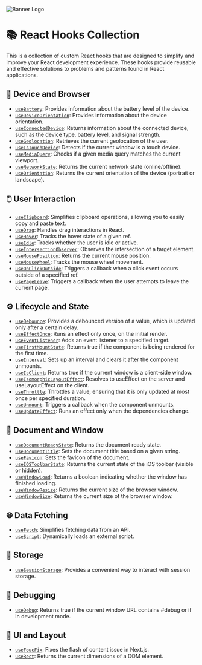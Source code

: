 ![Banner Logo](https://miro.medium.com/v2/resize:fit:1400/1*-Ijet6kVJqGgul6adezDLQ.png)

# 📚 React Hooks Collection

This is a collection of custom React hooks that are designed to simplify and improve your React development experience. These hooks provide reusable and effective solutions to problems and patterns found in React applications.

## 🔋 Device and Browser

- [`useBattery`](/docs/useBattery.md): Provides information about the battery level of the device.
- [`useDeviceOrientation`](/docs/useDeviceOrientation.md): Provides information about the device orientation.
- [`useConnectedDevice`](/docs/useConnectedDevice.md): Returns information about the connected device, such as the device type, battery level, and signal strength.
- [`useGeolocation`](/docs/useGeolocation.md): Retrieves the current geolocation of the user.
- [`useIsTouchDevice`](/docs/useIsTouchDevice.md): Detects if the current window is a touch device.
- [`useMediaQuery`](/docs/useMediaQuery.md): Checks if a given media query matches the current viewport.
- [`useNetworkState`](/docs/useNetworkState.md): Returns the current network state (online/offline).
- [`useOrientation`](/docs/useOrientation.md): Returns the current orientation of the device (portrait or landscape).

## 🖱️ User Interaction

- [`useClipboard`](/docs/useClipboard.md): Simplifies clipboard operations, allowing you to easily copy and paste text.
- [`useDrag`](/docs/useDrag.md): Handles drag interactions in React.
- [`useHover`](/docs/useHover.md): Tracks the hover state of a given ref.
- [`useIdle`](/docs/useIdle.md): Tracks whether the user is idle or active.
- [`useIntersectionObserver`](/docs/useIntersectionObserver.md): Observes the intersection of a target element.
- [`useMousePosition`](/docs/useMousePosition.md): Returns the current mouse position.
- [`useMouseWheel`](/docs/useMouseWheel.md): Tracks the mouse wheel movement.
- [`useOnClickOutside`](/docs/useOnClickOutside.md): Triggers a callback when a click event occurs outside of a specified ref.
- [`usePageLeave`](/docs/usePageLeave.md): Triggers a callback when the user attempts to leave the current page.

## ⚙️ Lifecycle and State

- [`useDebounce`](/docs/useDebounce.md): Provides a debounced version of a value, which is updated only after a certain delay.
- [`useEffectOnce`](/docs/useEffectOnce.md): Runs an effect only once, on the initial render.
- [`useEventListener`](/docs/useEventListener.md): Adds an event listener to a specified target.
- [`useFirstMountState`](/docs/useFirstMountState.md): Returns true if the component is being rendered for the first time.
- [`useInterval`](/docs/useInterval.md): Sets up an interval and clears it after the component unmounts.
- [`useIsClient`](/docs/useIsClient.md): Returns true if the current window is a client-side window.
- [`useIsomorphicLayoutEffect`](/docs/useIsomorphicLayoutEffect.md): Resolves to useEffect on the server and useLayoutEffect on the client.
- [`useThrottle`](/docs/useThrottle.md): Throttles a value, ensuring that it is only updated at most once per specified duration.
- [`useUnmount`](/docs/useUnmount.md): Triggers a callback when the component unmounts.
- [`useUpdateEffect`](/docs/useUpdateEffect.md): Runs an effect only when the dependencies change.

## 📜 Document and Window

- [`useDocumentReadyState`](/docs/useDocumentReadyState.md): Returns the document ready state.
- [`useDocumentTitle`](/docs/useDocumentTitle.md): Sets the document title based on a given string.
- [`useFavicon`](/docs/useFavicon.md): Sets the favicon of the document.
- [`useIOSToolbarState`](/docs/useIOSToolbarState.md): Returns the current state of the iOS toolbar (visible or hidden).
- [`useWindowLoad`](/docs/useWindowLoad.md): Returns a boolean indicating whether the window has finished loading.
- [`useWindowResize`](/docs/useWindowResize.md): Returns the current size of the browser window.
- [`useWindowSize`](/docs/useWindowSize.md): Returns the current size of the browser window.

## 🌐 Data Fetching

- [`useFetch`](/docs/useFetch.md): Simplifies fetching data from an API.
- [`useScript`](/docs/useScript.md): Dynamically loads an external script.

## 💾 Storage

- [`useSessionStorage`](/docs/useSessionStorage.md): Provides a convenient way to interact with session storage.

## 🐛 Debugging

- [`useDebug`](/docs/useDebug.md): Returns true if the current window URL contains #debug or if in development mode.

## 🎨 UI and Layout

- [`useFoucFix`](/docs/useFoucFix.md.md): Fixes the flash of content issue in Next.js.
- [`useRect`](/docs/useRect.md): Returns the current dimensions of a DOM element.
